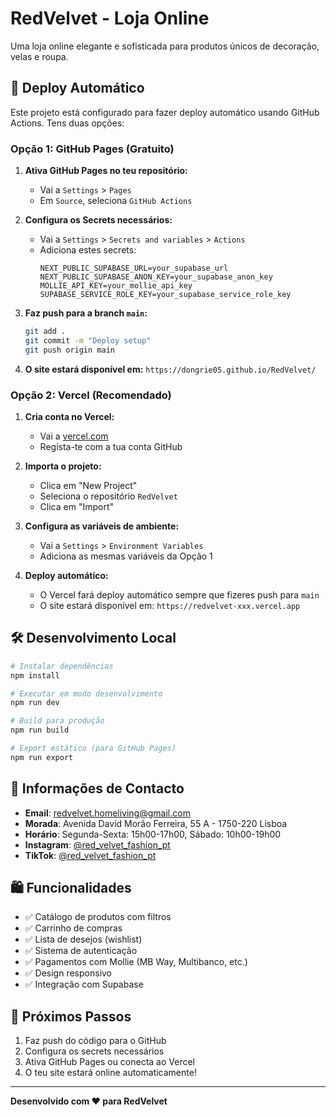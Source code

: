 # RedVelvet - Loja Online

Uma loja online elegante e sofisticada para produtos únicos de decoração, velas e roupa.

## 🚀 Deploy Automático

Este projeto está configurado para fazer deploy automático usando GitHub Actions. Tens duas opções:

### Opção 1: GitHub Pages (Gratuito)

1. **Ativa GitHub Pages no teu repositório:**
   - Vai a `Settings` > `Pages`
   - Em `Source`, seleciona `GitHub Actions`

2. **Configura os Secrets necessários:**
   - Vai a `Settings` > `Secrets and variables` > `Actions`
   - Adiciona estes secrets:
     ```
     NEXT_PUBLIC_SUPABASE_URL=your_supabase_url
     NEXT_PUBLIC_SUPABASE_ANON_KEY=your_supabase_anon_key
     MOLLIE_API_KEY=your_mollie_api_key
     SUPABASE_SERVICE_ROLE_KEY=your_supabase_service_role_key
     ```

3. **Faz push para a branch `main`:**
   ```bash
   git add .
   git commit -m "Deploy setup"
   git push origin main
   ```

4. **O site estará disponível em:**
   `https://dongrie05.github.io/RedVelvet/`

### Opção 2: Vercel (Recomendado)

1. **Cria conta no Vercel:**
   - Vai a [vercel.com](https://vercel.com)
   - Regista-te com a tua conta GitHub

2. **Importa o projeto:**
   - Clica em "New Project"
   - Seleciona o repositório `RedVelvet`
   - Clica em "Import"

3. **Configura as variáveis de ambiente:**
   - Vai a `Settings` > `Environment Variables`
   - Adiciona as mesmas variáveis da Opção 1

4. **Deploy automático:**
   - O Vercel fará deploy automático sempre que fizeres push para `main`
   - O site estará disponível em: `https://redvelvet-xxx.vercel.app`

## 🛠️ Desenvolvimento Local

```bash
# Instalar dependências
npm install

# Executar em modo desenvolvimento
npm run dev

# Build para produção
npm run build

# Export estático (para GitHub Pages)
npm run export
```

## 📧 Informações de Contacto

- **Email**: redvelvet.homeliving@gmail.com
- **Morada**: Avenida David Morão Ferreira, 55 A - 1750-220 Lisboa
- **Horário**: Segunda-Sexta: 15h00-17h00, Sábado: 10h00-19h00
- **Instagram**: [@red_velvet_fashion_pt](https://instagram.com/red_velvet_fashion_pt)
- **TikTok**: [@red_velvet_fashion_pt](https://tiktok.com/@red_velvet_fashion_pt)

## 🛍️ Funcionalidades

- ✅ Catálogo de produtos com filtros
- ✅ Carrinho de compras
- ✅ Lista de desejos (wishlist)
- ✅ Sistema de autenticação
- ✅ Pagamentos com Mollie (MB Way, Multibanco, etc.)
- ✅ Design responsivo
- ✅ Integração com Supabase

## 🚀 Próximos Passos

1. Faz push do código para o GitHub
2. Configura os secrets necessários
3. Ativa GitHub Pages ou conecta ao Vercel
4. O teu site estará online automaticamente!

---

**Desenvolvido com ❤️ para RedVelvet**